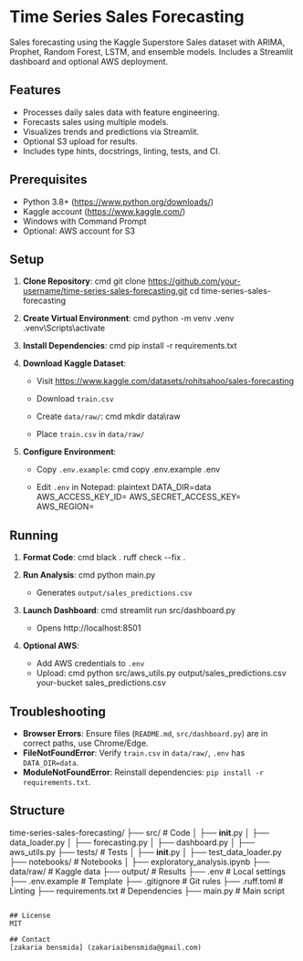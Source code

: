 # Time Series Sales Forecasting

Sales forecasting using the Kaggle Superstore Sales dataset with ARIMA, Prophet, Random Forest, LSTM, and ensemble models. Includes a Streamlit dashboard and optional AWS deployment.

## Features
- Processes daily sales data with feature engineering.
- Forecasts sales using multiple models.
- Visualizes trends and predictions via Streamlit.
- Optional S3 upload for results.
- Includes type hints, docstrings, linting, tests, and CI.

## Prerequisites
- Python 3.8+ (https://www.python.org/downloads/)
- Kaggle account (https://www.kaggle.com/)
- Windows with Command Prompt
- Optional: AWS account for S3

## Setup
1. **Clone Repository**:
   cmd
   git clone https://github.com/your-username/time-series-sales-forecasting.git
   cd time-series-sales-forecasting
   

2. **Create Virtual Environment**:
   cmd
   python -m venv .venv
   .venv\Scripts\activate


3. **Install Dependencies**:
   cmd
   pip install -r requirements.txt
   

4. **Download Kaggle Dataset**:
   - Visit https://www.kaggle.com/datasets/rohitsahoo/sales-forecasting
   - Download `train.csv`
   - Create `data/raw/`:
     cmd
     mkdir data\raw
     
   - Place `train.csv` in `data/raw/`

5. **Configure Environment**:
   - Copy `.env.example`:
     cmd
     copy .env.example .env
     
   - Edit `.env` in Notepad:
     plaintext
     DATA_DIR=data
     AWS_ACCESS_KEY_ID=
     AWS_SECRET_ACCESS_KEY=
     AWS_REGION=
     

## Running
1. **Format Code**:
   cmd
   black .
   ruff check --fix .
   

2. **Run Analysis**:
      cmd
   python main.py

   - Generates `output/sales_predictions.csv`

3. **Launch Dashboard**:
      cmd
   streamlit run src/dashboard.py

   - Opens http://localhost:8501

4. **Optional AWS**:
   - Add AWS credentials to `.env`
   - Upload:
     cmd
     python src/aws_utils.py output/sales_predictions.csv your-bucket sales_predictions.csv
     

## Troubleshooting
- **Browser Errors**: Ensure files (`README.md`, `src/dashboard.py`) are in correct paths, use Chrome/Edge.
- **FileNotFoundError**: Verify `train.csv` in `data/raw/`, `.env` has `DATA_DIR=data`.
- **ModuleNotFoundError**: Reinstall dependencies: `pip install -r requirements.txt`.

## Structure

time-series-sales-forecasting/
├── src/                    # Code
│   ├── __init__.py
│   ├── data_loader.py
│   ├── forecasting.py
│   ├── dashboard.py
│   ├── aws_utils.py
├── tests/                  # Tests
│   ├── __init__.py
│   ├── test_data_loader.py
├── notebooks/              # Notebooks
│   ├── exploratory_analysis.ipynb
├── data/raw/               # Kaggle data
├── output/                 # Results
├── .env                    # Local settings
├── .env.example            # Template
├── .gitignore              # Git rules
├── .ruff.toml              # Linting
├── requirements.txt        # Dependencies
├── main.py                 # Main script
```

## License
MIT

## Contact
[zakaria bensmida] (zakariaibensmida@gmail.com)
